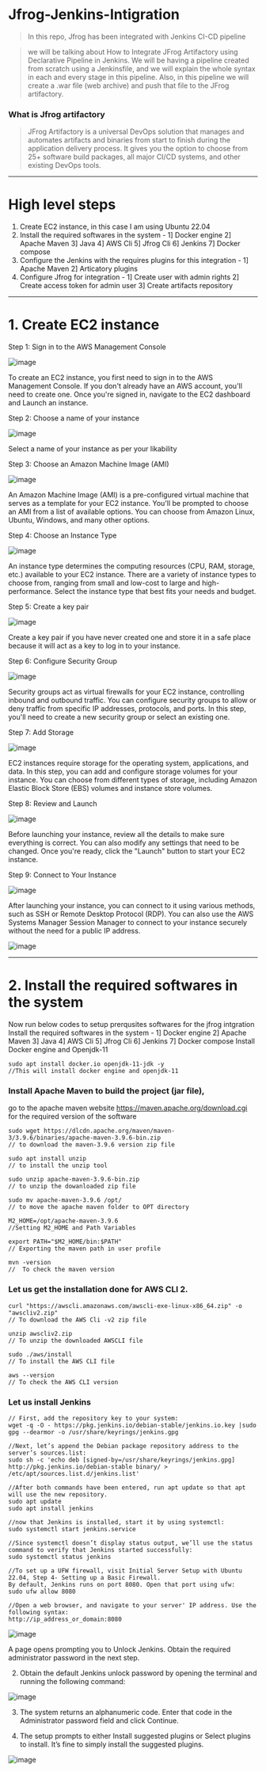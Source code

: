 # Jfrog-Jenkins-Intigration

> In this repo, Jfrog has been integrated with Jenkins CI-CD pipeline

> we will be talking about How to Integrate JFrog Artifactory using Declarative Pipeline in Jenkins. 
> We will be having a pipeline created from scratch using a Jenkinsfile, and we will explain the whole syntax in each and every stage in this pipeline. 
> Also, in this pipeline we will create a .war file (web archive) and push that file to the JFrog artifactory.

### What is Jfrog artifactory
> JFrog Artifactory is a universal DevOps solution that manages and automates artifacts and binaries from start to finish during the application delivery process. 
> It gives you the option to choose from 25+ software build packages, all major CI/CD systems, and other existing DevOps tools.

_____________________________________________________________________________________________________________________________________________________________________________________________

# High level steps 

1. Create EC2 instance, in this case I am using Ubuntu 22.04
2. Install the required softwares in the system - 1] Docker engine 2] Apache Maven 3] Java 4] AWS Cli 5] Jfrog Cli 6] Jenkins 7] Docker compose
3. Configure the Jenkins with the requires plugins for this integration - 1] Apache Maven 2] Articatory plugins
4. Configure Jfrog for integration - 1] Create user with admin rights 2] Create access token for admin user 3] Create artifacts repository 

___________________________________________________________________________________________________________________________________________________________________________________________

# 1. Create EC2 instance

Step 1: Sign in to the AWS Management Console

![image](https://github.com/anand40090/Jfrog-Jenkins-Intigration/assets/32446706/2e8be038-b80f-4b6a-a74c-0669ffa9f1cf)


To create an EC2 instance, you first need to sign in to the AWS Management Console. 
If you don't already have an AWS account, you'll need to create one. Once you're signed in, navigate to the EC2 dashboard and Launch an instance.

Step 2: Choose a name of your instance

![image](https://github.com/anand40090/Jfrog-Jenkins-Intigration/assets/32446706/70841fbf-a5e8-482b-b050-2133f4a9edf4)

Select a name of your instance as per your likability

Step 3: Choose an Amazon Machine Image (AMI)

![image](https://github.com/anand40090/Jfrog-Jenkins-Intigration/assets/32446706/dc08dd8a-41f4-4f25-9f5c-26d6810b976e)

An Amazon Machine Image (AMI) is a pre-configured virtual machine that serves as a template for your EC2 instance. 
You'll be prompted to choose an AMI from a list of available options. You can choose from Amazon Linux, Ubuntu, Windows, and many other options.

Step 4: Choose an Instance Type

![image](https://github.com/anand40090/Jfrog-Jenkins-Intigration/assets/32446706/185baee5-307b-4a3b-a989-d26f2d58907f)

An instance type determines the computing resources (CPU, RAM, storage, etc.) available to your EC2 instance. 
There are a variety of instance types to choose from, ranging from small and low-cost to large and high-performance. 
Select the instance type that best fits your needs and budget.

Step 5: Create a key pair

![image](https://github.com/anand40090/Jfrog-Jenkins-Intigration/assets/32446706/64e819ab-7b82-46ba-9569-6b9f1d491986)

Create a key pair if you have never created one and store it in a safe place because it will act as a key to log in to your instance.

Step 6: Configure Security Group

![image](https://github.com/anand40090/Jfrog-Jenkins-Intigration/assets/32446706/5f03ea75-3fc6-40fc-a1cf-011334d4a95d)

Security groups act as virtual firewalls for your EC2 instance, controlling inbound and outbound traffic. 
You can configure security groups to allow or deny traffic from specific IP addresses, protocols, and ports. 
In this step, you'll need to create a new security group or select an existing one.

Step 7: Add Storage

![image](https://github.com/anand40090/Jfrog-Jenkins-Intigration/assets/32446706/5bbf6bca-6bbc-4443-a6e6-45937dc38f26)

EC2 instances require storage for the operating system, applications, and data. 
In this step, you can add and configure storage volumes for your instance. 
You can choose from different types of storage, including Amazon Elastic Block Store (EBS) volumes and instance store volumes.

Step 8: Review and Launch

![image](https://github.com/anand40090/Jfrog-Jenkins-Intigration/assets/32446706/940531d8-8dd5-4b77-b6c5-2301f48e8cfb)

Before launching your instance, review all the details to make sure everything is correct. 
You can also modify any settings that need to be changed. Once you're ready, click the "Launch" button to start your EC2 instance.

Step 9: Connect to Your Instance

![image](https://github.com/anand40090/Jfrog-Jenkins-Intigration/assets/32446706/9ea55df4-f66a-4478-837e-033632a3c4f4)

After launching your instance, you can connect to it using various methods, such as SSH or Remote Desktop Protocol (RDP). 
You can also use the AWS Systems Manager Session Manager to connect to your instance securely without the need for a public IP address.

![image](https://github.com/anand40090/Jfrog-Jenkins-Intigration/assets/32446706/8866e733-fe83-4850-a3d6-9e624ead0016)

__________________________________________________________________________________________________________________________________________________________________________________________

# 2. Install the required softwares in the system

Now run below codes to setup prerqusites softwares for the jfrog intgration 
Install the required softwares in the system - 1] Docker engine 2] Apache Maven 3] Java 4] AWS Cli 5] Jfrog Cli 6] Jenkins 7] Docker compose
Install Docker engine and Openjdk-11
```
sudo apt install docker.io openjdk-11-jdk -y
//This will install docker engine and openjdk-11

```

### Install Apache Maven to build the project (jar file), 
go to the apache maven website https://maven.apache.org/download.cgi for the required version of the software
```
sudo wget https://dlcdn.apache.org/maven/maven-3/3.9.6/binaries/apache-maven-3.9.6-bin.zip
// to download the maven-3.9.6 version zip file

sudo apt install unzip
// to install the unzip tool

sudo unzip apache-maven-3.9.6-bin.zip
// to unzip the dowanloaded zip file

sudo mv apache-maven-3.9.6 /opt/
// to move the apache maven folder to OPT directory

M2_HOME=/opt/apache-maven-3.9.6
//Setting M2_HOME and Path Variables

export PATH="$M2_HOME/bin:$PATH"
// Exporting the maven path in user profile

mvn -version
//  To check the maven version 
```

### Let us get the installation done for AWS CLI 2.
```
curl "https://awscli.amazonaws.com/awscli-exe-linux-x86_64.zip" -o "awscliv2.zip"
// To download the AWS Cli -v2 zip file

unzip awscliv2.zip
// To unzip the downloaded AWSCLI file

sudo ./aws/install
// To install the AWS CLI file

aws --version
// To check the AWS CLI version
```

### Let us install Jenkins
```
// First, add the repository key to your system:
wget -q -O - https://pkg.jenkins.io/debian-stable/jenkins.io.key |sudo gpg --dearmor -o /usr/share/keyrings/jenkins.gpg

//Next, let’s append the Debian package repository address to the server’s sources.list:
sudo sh -c 'echo deb [signed-by=/usr/share/keyrings/jenkins.gpg] http://pkg.jenkins.io/debian-stable binary/ > /etc/apt/sources.list.d/jenkins.list'

//After both commands have been entered, run apt update so that apt will use the new repository.
sudo apt update
sudo apt install jenkins

//now that Jenkins is installed, start it by using systemctl:
sudo systemctl start jenkins.service

//Since systemctl doesn’t display status output, we’ll use the status command to verify that Jenkins started successfully:
sudo systemctl status jenkins

//To set up a UFW firewall, visit Initial Server Setup with Ubuntu 22.04, Step 4- Setting up a Basic Firewall.
By default, Jenkins runs on port 8080. Open that port using ufw:
sudo ufw allow 8080

//Open a web browser, and navigate to your server' IP address. Use the following syntax:
http://ip_address_or_domain:8080

```
![image](https://github.com/anand40090/Jfrog-Jenkins-Intigration/assets/32446706/bd4d3fe5-6805-41d5-8de4-8ca4029f5951)

A page opens prompting you to Unlock Jenkins. Obtain the required administrator password in the next step.

2. Obtain the default Jenkins unlock password by opening the terminal and running the following command:

![image](https://github.com/anand40090/Jfrog-Jenkins-Intigration/assets/32446706/5d4def90-a67c-4003-a11f-ac484bf9dac0)

3. The system returns an alphanumeric code. Enter that code in the Administrator password field and click Continue.

4. The setup prompts to either Install suggested plugins or Select plugins to install. It’s fine to simply install the suggested plugins.

![image](https://github.com/anand40090/Jfrog-Jenkins-Intigration/assets/32446706/28542b80-9274-4c64-9792-40731ff7f03e)


